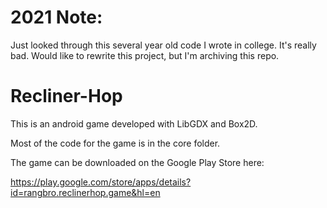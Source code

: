 # 2021 Note:
Just looked through this several year old code I wrote in college. It's really bad. Would like to rewrite this project, but I'm archiving this repo.


# Recliner-Hop

This is an android game developed with LibGDX and Box2D.

Most of the code for the game is in the core folder.

The game can be downloaded on the Google Play Store here:

https://play.google.com/store/apps/details?id=rangbro.reclinerhop.game&hl=en

